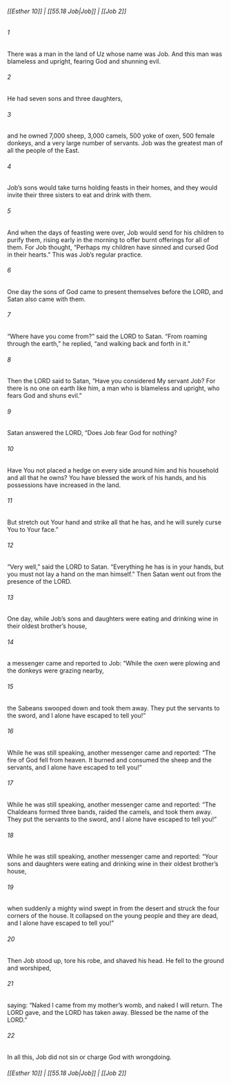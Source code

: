 
###### [[Esther 10]] | [[55.18 Job|Job]] | [[Job 2]]

###### 1
There was a man in the land of Uz whose name was Job. And this man was blameless and upright, fearing God and shunning evil.
###### 2
He had seven sons and three daughters,
###### 3
and he owned 7,000 sheep, 3,000 camels, 500 yoke of oxen, 500 female donkeys, and a very large number of servants. Job was the greatest man of all the people of the East.
###### 4
Job’s sons would take turns holding feasts in their homes, and they would invite their three sisters to eat and drink with them.
###### 5
And when the days of feasting were over, Job would send for his children to purify them, rising early in the morning to offer burnt offerings for all of them. For Job thought, “Perhaps my children have sinned and cursed God in their hearts.” This was Job’s regular practice.
###### 6
One day the sons of God came to present themselves before the LORD, and Satan also came with them.
###### 7
“Where have you come from?” said the LORD to Satan. “From roaming through the earth,” he replied, “and walking back and forth in it.”
###### 8
Then the LORD said to Satan, “Have you considered My servant Job? For there is no one on earth like him, a man who is blameless and upright, who fears God and shuns evil.”
###### 9
Satan answered the LORD, “Does Job fear God for nothing?
###### 10
Have You not placed a hedge on every side around him and his household and all that he owns? You have blessed the work of his hands, and his possessions have increased in the land.
###### 11
But stretch out Your hand and strike all that he has, and he will surely curse You to Your face.”
###### 12
“Very well,” said the LORD to Satan. “Everything he has is in your hands, but you must not lay a hand on the man himself.” Then Satan went out from the presence of the LORD.
###### 13
One day, while Job’s sons and daughters were eating and drinking wine in their oldest brother’s house,
###### 14
a messenger came and reported to Job: “While the oxen were plowing and the donkeys were grazing nearby,
###### 15
the Sabeans swooped down and took them away. They put the servants to the sword, and I alone have escaped to tell you!”
###### 16
While he was still speaking, another messenger came and reported: “The fire of God fell from heaven. It burned and consumed the sheep and the servants, and I alone have escaped to tell you!”
###### 17
While he was still speaking, another messenger came and reported: “The Chaldeans formed three bands, raided the camels, and took them away. They put the servants to the sword, and I alone have escaped to tell you!”
###### 18
While he was still speaking, another messenger came and reported: “Your sons and daughters were eating and drinking wine in their oldest brother’s house,
###### 19
when suddenly a mighty wind swept in from the desert and struck the four corners of the house. It collapsed on the young people and they are dead, and I alone have escaped to tell you!”
###### 20
Then Job stood up, tore his robe, and shaved his head. He fell to the ground and worshiped,
###### 21
saying: “Naked I came from my mother’s womb, and naked I will return. The LORD gave, and the LORD has taken away. Blessed be the name of the LORD.”
###### 22
In all this, Job did not sin or charge God with wrongdoing.

###### [[Esther 10]] | [[55.18 Job|Job]] | [[Job 2]]
